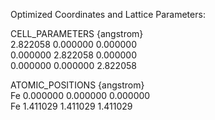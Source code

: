 Optimized Coordinates and Lattice Parameters:

CELL_PARAMETERS {angstrom}  
  2.822058   0.000000   0.000000  
  0.000000   2.822058   0.000000  
  0.000000   0.000000   2.822058  

ATOMIC_POSITIONS {angstrom}  
Fe      0.000000   0.000000   0.000000  
Fe      1.411029   1.411029   1.411029  
